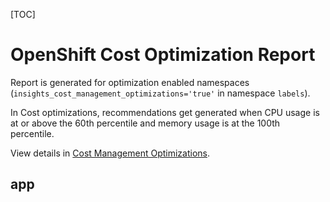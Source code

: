 [TOC]

# OpenShift Cost Optimization Report

Report is generated for optimization enabled namespaces
(`insights_cost_management_optimizations='true'` in namespace `labels`).

In Cost optimizations, recommendations get generated when
CPU usage is at or above the 60th percentile and
memory usage is at the 100th percentile.

View details in [Cost Management Optimizations](https://console.redhat.com/openshift/cost-management/optimizations).

## app
